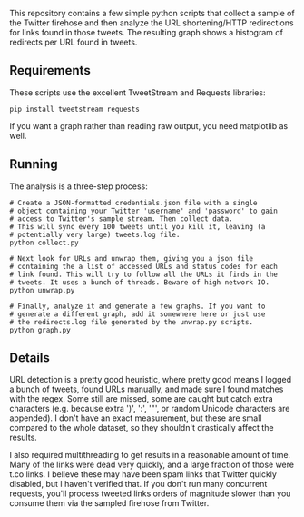 This repository contains a few simple python scripts that collect a
sample of the Twitter firehose and then analyze the URL
shortening/HTTP redirections for links found in those tweets. The
resulting graph shows a histogram of redirects per URL found in
tweets.

Requirements
------------

These scripts use the excellent TweetStream and Requests libraries:

    pip install tweetstream requests

If you want a graph rather than reading raw output, you need
matplotlib as well.

Running
-------

The analysis is a three-step process:

    # Create a JSON-formatted credentials.json file with a single
    # object containing your Twitter 'username' and 'password' to gain
    # access to Twitter's sample stream. Then collect data.
    # This will sync every 100 tweets until you kill it, leaving (a
    # potentially very large) tweets.log file.
    python collect.py

    # Next look for URLs and unwrap them, giving you a json file
    # containing the a list of accessed URLs and status codes for each
    # link found. This will try to follow all the URLs it finds in the
    # tweets. It uses a bunch of threads. Beware of high network IO.
    python unwrap.py

    # Finally, analyze it and generate a few graphs. If you want to
    # generate a different graph, add it somewhere here or just use
    # the redirects.log file generated by the unwrap.py scripts.
    python graph.py

Details
-------

URL detection is a pretty good heuristic, where pretty good means I
logged a bunch of tweets, found URLs manually, and made sure I found
matches with the regex. Some still are missed, some are caught but
catch extra characters (e.g. because extra ')', ':', '"', or random
Unicode characters are appended). I don't have an exact measurement,
but these are small compared to the whole dataset, so they shouldn't
drastically affect the results.

I also required multithreading to get results in a reasonable amount
of time. Many of the links were dead very quickly, and a large
fraction of those were t.co links. I believe these may have been spam
links that Twitter quickly disabled, but I haven't verified that. If
you don't run many concurrent requests, you'll process tweeted links
orders of magnitude slower than you consume them via the sampled
firehose from Twitter.
